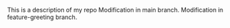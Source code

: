 This is a description of my repo
Modification in main branch.
Modification in feature-greeting branch.
